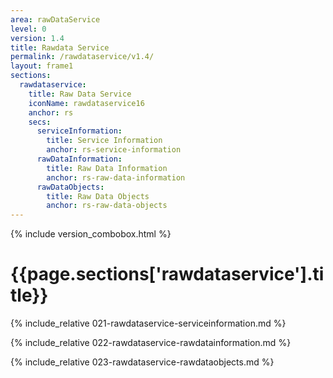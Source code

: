 ```yaml
---
area: rawDataService
level: 0
version: 1.4
title: Rawdata Service
permalink: /rawdataservice/v1.4/
layout: frame1
sections:
  rawdataservice:
    title: Raw Data Service
    iconName: rawdataservice16
    anchor: rs
    secs:
      serviceInformation:
        title: Service Information
        anchor: rs-service-information
      rawDataInformation:
        title: Raw Data Information
        anchor: rs-raw-data-information
      rawDataObjects:
        title: Raw Data Objects
        anchor: rs-raw-data-objects
---
```


{% include version_combobox.html %}

<h1 id="{{page.sections['rawdataservice'].anchor}}">{{page.sections['rawdataservice'].title}}</h1>

{% include_relative 021-rawdataservice-serviceinformation.md %}

{% include_relative 022-rawdataservice-rawdatainformation.md %}

{% include_relative 023-rawdataservice-rawdataobjects.md %}
